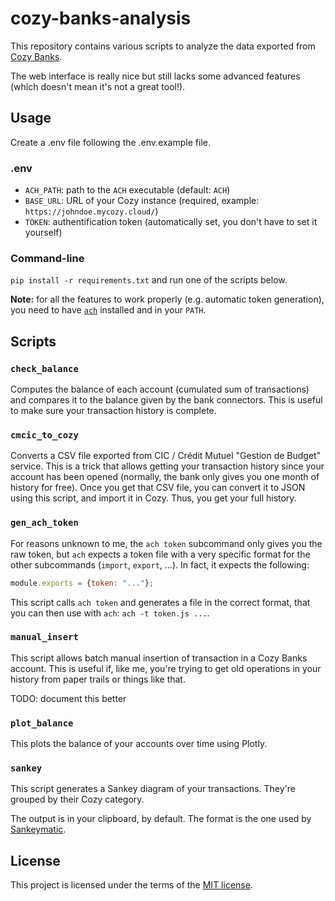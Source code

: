 # cozy-banks-analysis

This repository contains various scripts to analyze the data exported
from [Cozy Banks](https://cozy.io/fr/features/#bank).

The web interface is really nice but still lacks some advanced features (which doesn't mean it's not a great tool!).

## Usage

Create a .env file following the .env.example file.

### .env

- `ACH_PATH`: path to the `ACH` executable (default: `ACH`)
- `BASE_URL`: URL of your Cozy instance (required, example: `https://johndoe.mycozy.cloud/`)
- `TOKEN`: authentification token (automatically set, you don't have to set it yourself)

### Command-line

`pip install -r requirements.txt` and run one of the scripts below.

**Note:** for all the features to work properly (e.g. automatic token generation), you need to have
[`ach`](https://github.com/cozy/ACH) installed and in your `PATH`.

## Scripts

### `check_balance`

Computes the balance of each account (cumulated sum of transactions) and compares it to the balance given by the bank
connectors. This is useful to make sure your transaction history is complete.

### `cmcic_to_cozy`

Converts a CSV file exported from CIC / Crédit Mutuel "Gestion de Budget" service. This is a trick that allows getting
your transaction history since your account has been opened (normally, the bank only gives you one month of history for
free). Once you get that CSV file, you can convert it to JSON using this script, and import it in Cozy. Thus, you get
your full history.

### `gen_ach_token`

For reasons unknown to me, the `ach token` subcommand only gives you the raw token, but `ach` expects a token file with
a very specific format for the other subcommands (`import`, `export`, ...). In fact, it expects the following:

```js
module.exports = {token: "..."};
```

This script calls `ach token` and generates a file in the correct format, that you can then use
with `ach`: `ach -t token.js ...`.

### `manual_insert`

This script allows batch manual insertion of transaction in a Cozy Banks account. This is useful if, like me, you're
trying to get old operations in your history from paper trails or things like that.

TODO: document this better

### `plot_balance`

This plots the balance of your accounts over time using Plotly.

### `sankey`

This script generates a Sankey diagram of your transactions. They're grouped by their Cozy category.

The output is in your clipboard, by default. The format is the one used
by [Sankeymatic](https://sankeymatic.com/build/).

## License

This project is licensed under the terms of the [MIT license](LICENSE).

